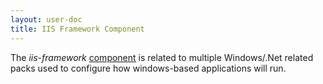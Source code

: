 ```yaml
---
layout: user-doc
title: IIS Framework Component
---
```


The _iis-framework_ [component](./components.html) is related to multiple Windows/.Net related packs used to configure how
windows-based applications will run.
